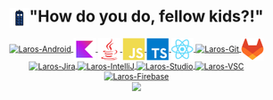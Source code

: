 <h1 align="center"><img src="tardis.svg" alt="tardis" align="center" width="7%"/>"How do you do, fellow kids?!"</h1>
     <a href="https://github.com/zbkllz">
<!--     <img align="right" alt="laros" src="https://i.picasion.com/pic91/e1e57d8efef3e4be616972f3d6aa6606.gif" width="100" height="100" border="0" alt="https://picasion.com/" align="center"/> -->

     
<div align="center">
     <img align="center" alt="Laros-Android" height="40" width="40" src="https://cdn.jsdelivr.net/gh/devicons/devicon/icons/android/android-plain.svg">
     <img align="center" alt="Laros-Kotlin" height="40" width="40" src="https://raw.githubusercontent.com/devicons/devicon/master/icons/kotlin/kotlin-original.svg">
     <img align="center" alt="Laros-Java" height="40" width="40" src="https://github.com/devicons/devicon/blob/master/icons/java/java-plain.svg">
     <img align="center" alt="Laros-JS" height="40" width="40" src="https://raw.githubusercontent.com/devicons/devicon/master/icons/javascript/javascript-plain.svg">
     <img align="center" alt="Laros-TSC" height="40" width="40" src="https://raw.githubusercontent.com/devicons/devicon/master/icons/typescript/typescript-original.svg">
     <img align="center" alt="Laros-React" height="40" width="40" src="https://raw.githubusercontent.com/devicons/devicon/master/icons/react/react-original.svg">
<!--      <img align="center" alt="Laros-Bash" height="40" width="40"  src="https://raw.githubusercontent.com/yurijserrano/Github-Profile-Readme-Logos/f994c418a134b58c4aec11152f6a4a33fa89da26/programming%20languages/bash.svg"> -->
     <img align="center" alt="Laros-Git" height="40" width="40"  src="https://www.vectorlogo.zone/logos/git-scm/git-scm-icon.svg">
     <img align="center" alt="Laros-GitLab" height="40" width="40" src="https://github.com/devicons/devicon/blob/master/icons/gitlab/gitlab-original.svg">
     <img align="center" alt="Laros-Jira" height="45" width="45" src="https://fd-assets.prod.atl-paas.net/images/logos/jira-software/jira-software-white.svg">
     <img align="center" alt="Laros-IntelliJ" height="45" width="45" src="https://raw.githubusercontent.com/yurijserrano/Github-Profile-Readme-Logos/f994c418a134b58c4aec11152f6a4a33fa89da26/ides/intellij.svg">
     <img align="center" alt="Laros-Studio" height="40" width="40"  src="https://raw.githubusercontent.com/yurijserrano/Github-Profile-Readme-Logos/f994c418a134b58c4aec11152f6a4a33fa89da26/ides/android-studio.svg">
      <img align="center" alt="Laros-VSC" height="40" width="40" src="https://raw.githubusercontent.com/yurijserrano/Github-Profile-Readme-Logos/f994c418a134b58c4aec11152f6a4a33fa89da26/text%20editors/vscode.svg"> 
     <img align="center" alt="Laros-Firebase" height="45" width="45"  src="https://raw.githubusercontent.com/yurijserrano/Github-Profile-Readme-Logos/f994c418a134b58c4aec11152f6a4a33fa89da26/cloud/firebase.svg">     
    
 <div align="center">
   <img height=160em align="center" src="https://github-readme-stats-zbkllz.vercel.app/api/top-langs/?username=zbkllz&layout=compact&theme=transparent&count_private=true&hide_border=true" />
  </div>
